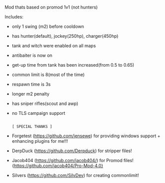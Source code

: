 Mod thats based on promod 1v1 (not hunters)

Includes:
- only 1 swing (m2) before cooldown
- has hunter(default), jockey(250hp), charger(450hp)
- tank and witch were enabled on all maps
- antibaiter is now on
- get-up time from tank has been increased(from 0.5 to 0.65)
- common limit is 8(most of the time)
- respawn time is 3s
- longer m2 penalty
- has sniper rifles(scout and awp)
- no TLS campaign support


																																					[ SPECIAL THANKS ]
                                                                     
- Forgetest (https://github.com/jensewe) for providing windows support + enhancing plugins for me!!!
- DerpDuck (https://github.com/Derpduck) for stripper files!
- Jacob404 (https://github.com/jacob404/) for Promod files! {https://github.com/jacob404/Pro-Mod-4.0}
- Silvers (https://github.com/SilvDev) for creating commonlimit!
